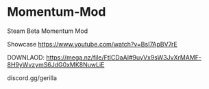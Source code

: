 # Momentum-Mod
Steam Beta Momentum Mod


Showcase
https://www.youtube.com/watch?v=BsI7ApBV7rE


DOWNLAOD: https://mega.nz/file/FtICDaAI#9uyVx9sW3JvXrMAMF-8H9yWvzymS6JdG0xMK8NuwLiE


discord.gg/gerilla
